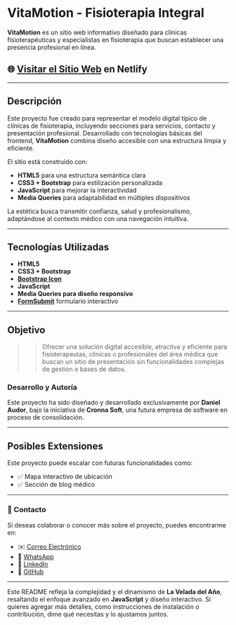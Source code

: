 # VitaMotion - Fisioterapia Integral

**VitaMotion** es un sitio web informativo diseñado para clínicas fisioterapéuticas y especialistas en fisioterapia que buscan establecer una presencia profesional en línea.

## 🌐 [Visitar el Sitio Web](https://proyecto-clinica-vitamotion.netlify.app) en Netlify

---

## Descripción

Este proyecto fue creado para representar el modelo digital típico de clínicas de fisioterapia, incluyendo secciones para servicios, contacto y presentación profesional. Desarrollado con tecnologías básicas del frontend, **VitaMotion** combina diseño accesible con una estructura limpia y eficiente.

El sitio está construido con:

- **HTML5** para una estructura semántica clara  
- **CSS3 + Bootstrap** para estilización personalizada  
- **JavaScript** para mejorar la interactividad  
- **Media Queries** para adaptabilidad en múltiples dispositivos

La estética busca transmitir confianza, salud y profesionalismo, adaptándose al contexto médico con una navegación intuitiva.

---

## Tecnologías Utilizadas

- **HTML5**  
- **CSS3 + Bootstrap**
- **[Bootstrap Icon](https://icons.getbootstrap.com/)**
- **JavaScript**  
- **Media Queries para diseño responsivo**
- **[FormSubmit](https://formsubmit.co/documentation)** formulario interactivo

---

## Objetivo

>> Ofrecer una solución digital accesible, atractiva y eficiente para fisioterapeutas, clínicas o profesionales del área médica que buscan un sitio de presentación sin funcionalidades complejas de gestión o bases de datos.


### Desarrollo y Autoría
Este proyecto ha sido diseñado y desarrollado exclusivamente por **Daniel Audor**, bajo la iniciativa de **Cronna Soft**, una futura empresa de software en proceso de consolidación.

---

## Posibles Extensiones

Este proyecto puede escalar con futuras funcionalidades como:

- ✅ Mapa interactivo de ubicación  
- ✅ Sección de blog médico 

---

### 📩 Contacto
Si deseas colaborar o conocer más sobre el proyecto, puedes encontrarme en:

- ✉️ [Correo Electrónico](MAILTO:cronna2322@gmail.com)
- 💬 [WhatsApp](https://api.whatsapp.com/send?phone=573175403782)
- 🔗 [LinkedIn](https://linkedin.com/in/dannnor/)  
- 🐙 [GitHub](https://github.com/Cronna-soft/)  

---

Este README refleja la complejidad y el dinamismo de **La Velada del Año**, resaltando el enfoque avanzado en **JavaScript** y diseño interactivo. Si quieres agregar más detalles, como instrucciones de instalación o contribución, dime qué necesitas y lo ajustamos juntos.
